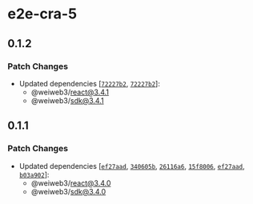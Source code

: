 # e2e-cra-5

## 0.1.2

### Patch Changes

- Updated dependencies [[`72227b2`](https://github.com/weiweb3/js/commit/72227b2e166a3a68bbb41cf2b389322f5b7547a2), [`72227b2`](https://github.com/weiweb3/js/commit/72227b2e166a3a68bbb41cf2b389322f5b7547a2)]:
  - @weiweb3/react@3.4.1
  - @weiweb3/sdk@3.4.1

## 0.1.1

### Patch Changes

- Updated dependencies [[`ef27aad`](https://github.com/weiweb3/js/commit/ef27aad0aafc4577e85f44dc77dfbe880bd239b5), [`340605b`](https://github.com/weiweb3/js/commit/340605b507f384fbd2999b9c16542af3c53e84a9), [`26116a6`](https://github.com/weiweb3/js/commit/26116a6f637ee845f7bd17f20ffe17caf184658e), [`15f8006`](https://github.com/weiweb3/js/commit/15f8006e1fb22333b7ee239b45e7b1b12d6dccc8), [`ef27aad`](https://github.com/weiweb3/js/commit/ef27aad0aafc4577e85f44dc77dfbe880bd239b5), [`b03a902`](https://github.com/weiweb3/js/commit/b03a9021451b79f802f682f66e5ae8e9355d7e6f)]:
  - @weiweb3/react@3.4.0
  - @weiweb3/sdk@3.4.0
